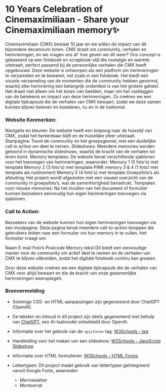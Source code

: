 # 10 Years Celebration of Cinemaximiliaan - Share your Cinemaximiliaan memory✨

Cinemaximiliaan (CMX) bestaat 10 jaar en we willen de impact van dit bijzondere decennium tonen. CMX draait om community, verhalen en herinneringen, en we vragen ons af: hoe geven we dit weer? Ons concept is gebaseerd op een fotoboek en scrapbook-stijl die nostalgie en warmte uitstraalt, perfect passend bij de persoonlijke verhalen die CMX heeft opgebouwd. Deze website is ontworpen als een platform om herinneringen te verzamelen en te bewaren, net zoals in een fotoboek. Het biedt een visuele verzameling van de momenten die de community hebben gevormd, waarbij elke herinnering een belangrijk onderdeel is van het grotere geheel. Het draait niet alleen om het tonen van beelden, maar om het vastleggen van de betekenis en impact van deze herinneringen. Zo creëren we een digitale tijdcapsule die de verhalen van CMX bewaart, zodat we deze samen kunnen blijven beleven en koesteren, nu en in de toekomst.

### Website Kenmerken:

Navigatie en kleuren: De website heeft een knipoog naar de huisstijl van CMX, zodat het herkenbaar blijft en de huiselijke sfeer uitstraalt.
Startpagina: Toont de community en het groepsgevoel, met een duidelijke call to action om deel te nemen.
Slideshows: Meerdere memories worden getoond in dynamische slideshows, waarbij de kracht van de verhalen tot leven komt.
Memory templates: De website bevat verschillende sjablonen voor het toevoegen van herinneringen, waaronder:
Memory 1 (5 foto's) met template
Memory 2 (3 foto's) met template
PINK memory 3 & 4 (1 foto) met template als rustmoment
Memory 5 (4 foto's) met template
Groepsfoto’s als afsluiting: Het project wordt afgesloten met een visueel overzicht van de community in groepsfoto’s, wat de samenhorigheid benadrukt.
Templates voor nieuwe memories: Na het invullen van het document of formulier kunnen bezoekers eenvoudig hun eigen herinneringen toevoegen via sjablonen.

### Call to Action:

Bezoekers van de website kunnen hun eigen herinneringen toevoegen via een invulpagina. Deze pagina bevat meerdere call-to-action knoppen die gebruikers leiden naar een formulier om hun memory in te vullen. Het formulier vraagt om:

Naam
E-mail
Foto’s
Postcode
Memory tekst
Dit biedt een eenvoudige manier voor de community om actief deel te nemen en de verhalen van CMX te blijven uitbreiden, zodat het digitale fotoboek continu kan groeien.

Door deze website creëren we een digitale tijdcapsule die de verhalen van CMX voor altijd bewaart en die de kracht van onze gezamenlijke herinneringen weerspiegelt.

### Bronvermelding

- Sommige CSS- en HTML-aanpassingen zijn gegenereerd door ChatGPT (OpenAI).
- De teksten en inhoud in dit project zijn deels gegenereerd met behulp van [ChatGPT](https://chat.openai.com/), een AI-taalmodel ontwikkeld door OpenAI.
- Informatie over het gebruik van de `<picture>` tag: [W3Schools - <picture> tag](https://www.w3schools.com/tags/tag_picture.asp)
- Handleiding voor het maken van een slideshow: [W3Schools - JavaScript Slideshow](https://www.w3schools.com/howto/howto_js_slideshow.asp)
- Informatie over HTML formulieren: [W3Schools - HTML Forms](https://www.w3schools.com/html/html_forms.asp)

- Lettertypen: Dit project maakt gebruik van lettertypen geïntegreerd vanuit Google Fonts, waaronder:
  - Merriweather
  - Montserrat
